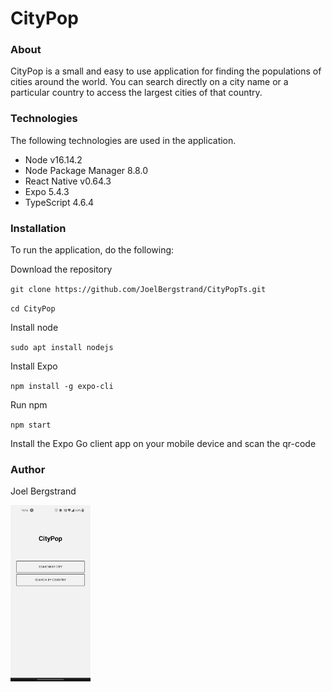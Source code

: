 # CityPop
### About
CityPop is a small and easy to use application for finding the populations of cities around the world. You can search directly on a city name or a particular country to access the largest cities of that country.

### Technologies
The following technologies are used in the application. 
- Node v16.14.2
- Node Package Manager 8.8.0
- React Native v0.64.3
- Expo 5.4.3
- TypeScript 4.6.4
### Installation
To run the application, do the following:

Download the repository

`git clone https://github.com/JoelBergstrand/CityPopTs.git`

`cd CityPop`

Install node

`sudo apt install nodejs`

Install Expo

`npm install -g expo-cli`

Run npm

`npm start`

Install the Expo Go client app on your mobile device and scan the qr-code

### Author
Joel Bergstrand


<img src="https://github.com/JoelBergstrand/CityPopTs/blob/main/citypopscreencap.jpg" width="128" height="282">
